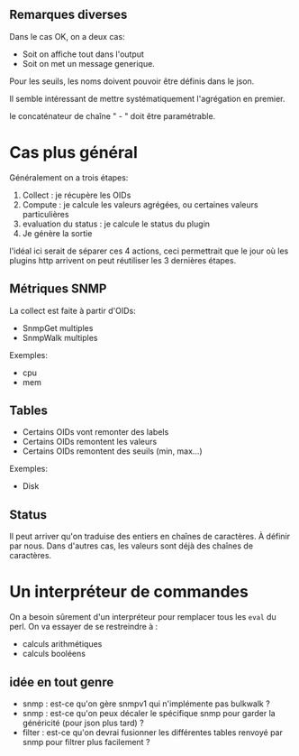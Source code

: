 ## Remarques diverses

Dans le cas OK, on a deux cas:
* Soit on affiche tout dans l'output
* Soit on met un message generique.

Pour les seuils, les noms doivent pouvoir être définis dans le json.

Il semble intéressant de mettre systématiquement l'agrégation en premier.

le concaténateur de chaîne " - " doit être paramétrable.

# Cas plus général
Généralement on a trois étapes:

1. Collect : je récupère les OIDs
2. Compute : je calcule les valeurs agrégées, ou certaines valeurs particulières
3. evaluation du status : je calcule le status du plugin
4. Je génère la sortie

l'idéal ici serait de séparer ces 4 actions, ceci permettrait que le jour où les plugins http arrivent on peut réutiliser les 3 dernières étapes.

## Métriques SNMP
La collect est faite à partir d'OIDs:
* SnmpGet multiples
* SnmpWalk multiples

Exemples:
* cpu
* mem

## Tables
* Certains OIDs vont remonter des labels
* Certains OIDs remontent les valeurs
* Certains OIDs remontent des seuils (min, max...)

Exemples:
* Disk

## Status
Il peut arriver qu'on traduise des entiers en chaînes de caractères. À définir par nous.
Dans d'autres cas, les valeurs sont déjà des chaînes de caractères.

# Un interpréteur de commandes
On a besoin sûrement d'un interpréteur pour remplacer tous les `eval` du perl. On va essayer de se restreindre à :
* calculs arithmétiques
* calculs booléens

## idée en tout genre
* snmp : est-ce qu'on gère snmpv1 qui n'implémente pas bulkwalk ?
* snmp : est-ce qu'on peux décaler le spécifique snmp pour garder la généricité (pour json plus tard) ?
* filter : est-ce qu'on devrai fusionner les différentes tables renvoyé par snmp pour filtrer plus facilement ?